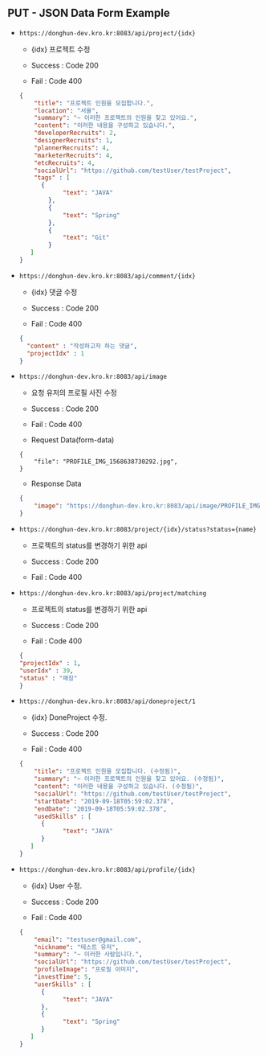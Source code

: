 ## PUT - JSON Data Form Example

* `https://donghun-dev.kro.kr:8083/api/project/{idx}`

  * {idx} 프로젝트 수정

  * Success : Code 200

  * Fail : Code 400

  ```JSON
  {
      "title": "프로젝트 인원을 모집합니다.",
      "location": "서울",
      "summary": "~ 이러한 프로젝트의 인원을 찾고 있어요.",
      "content": "이러한 내용을 구성하고 있습니다.",
      "developerRecruits": 2,
      "designerRecruits": 1,
      "plannerRecruits": 4,
      "marketerRecruits": 4,
      "etcRecruits": 4,
      "socialUrl": "https://github.com/testUser/testProject",
      "tags" : [
        {
              "text": "JAVA"
          },
          {
              "text": "Spring"
          },
          {
              "text": "Git"
          }
     ]
  }
  ```

* `https://donghun-dev.kro.kr:8083/api/comment/{idx}`

  * {idx} 댓글 수정

  * Success : Code 200

  * Fail : Code 400

  ```JSON
  {
    "content" : "작성하고자 하는 댓글",
    "projectIdx" : 1
  }
  ```

* `https://donghun-dev.kro.kr:8083/api/image`

  * 요청 유저의 프로필 사진 수정

  * Success : Code 200

  * Fail : Code 400

  * Request Data(form-data)
  ```
  {
      "file": "PROFILE_IMG_1568638730292.jpg",
  }
  ```

  * Response Data

  ```JSON
  {
      "image": "https://donghun-dev.kro.kr:8083/api/image/PROFILE_IMG_1568638730292.jpg",
  }
  ```

* `https://donghun-dev.kro.kr:8083/project/{idx}/status?status={name}`

  * 프로젝트의 status를 변경하기 위한 api

  * Success : Code 200

  * Fail : Code 400

* `https://donghun-dev.kro.kr:8083/api/project/matching`

  * 프로젝트의 status를 변경하기 위한 api

  * Success : Code 200

  * Fail : Code 400

  ```JSON
  {
  "projectIdx" : 1,
  "userIdx" : 39,
  "status" : "매칭"
  }
  ```

* `https://donghun-dev.kro.kr:8083/api/doneproject/1`

  * {idx} DoneProject 수정.

  * Success : Code 200

  * Fail : Code 400

  ```JSON
  {
      "title": "프로젝트 인원을 모집합니다. (수정됨)",
      "summary": "~ 이러한 프로젝트의 인원을 찾고 있어요. (수정됨)",
      "content": "이러한 내용을 구성하고 있습니다. (수정됨)",
      "socialUrl": "https://github.com/testUser/testProject",
      "startDate": "2019-09-18T05:59:02.378",
      "endDate": "2019-09-18T05:59:02.378",
      "usedSkills" : [
        {
              "text": "JAVA"
        }
     ]
  }
  ```

* `https://donghun-dev.kro.kr:8083/api/profile/{idx}`

  * {idx} User 수정.

  * Success : Code 200

  * Fail : Code 400

  ```JSON
  {     
      "email": "testuser@gmail.com",
      "nickname": "테스트 유저",
      "summary": "~ 이러한 사람입니다.",
      "socialUrl": "https://github.com/testUser/testProject",
      "profileImage": "프로필 이미지",
      "investTime": 5,
      "userSkills" : [
        {
              "text": "JAVA"
        },
        {
              "text": "Spring"
        }
     ]
  }
  ```
